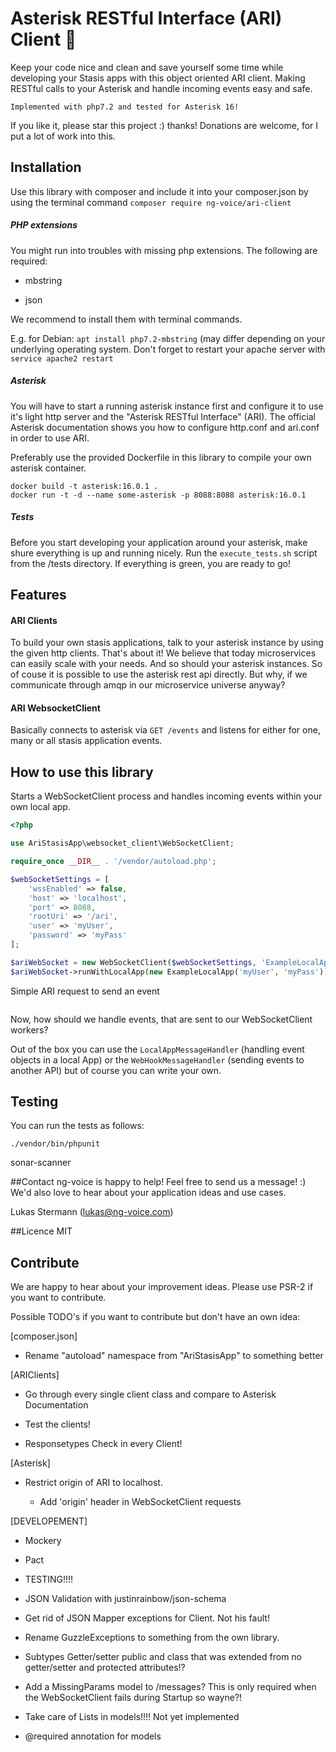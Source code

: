 # Asterisk RESTful Interface (ARI) Client :tada:

Keep your code nice and clean and save yourself some time while developing your Stasis apps with 
this object oriented ARI client. Making RESTful calls to your Asterisk and handle incoming 
events easy and safe.

`Implemented with php7.2 and tested for Asterisk 16!`

If you like it, please star this project :) thanks!
Donations are welcome, for I put a lot of work into this.

## Installation
Use this library with composer and include it into your composer.json by using the terminal command
`composer require ng-voice/ari-client`

##### PHP extensions
You might run into troubles with missing php extensions. The following are required:
   
   - mbstring
    
   - json
  
We recommend to install them with terminal commands.

E.g. for Debian: `apt install php7.2-mbstring` (may differ depending on your underlying operating system. Don't forget 
to restart your apache server with `service apache2 restart`
##### Asterisk
You will have to start a running asterisk instance first and configure it to use it's light http server and the 
"Asterisk RESTful Interface" (ARI). The official Asterisk documentation shows you how to configure http.conf and 
ari.conf in order to use ARI.

Preferably use the provided Dockerfile in this library to compile your own asterisk container.

    docker build -t asterisk:16.0.1 .
    docker run -t -d --name some-asterisk -p 8088:8088 asterisk:16.0.1

##### Tests
Before you start developing your application around your asterisk, make shure everything is up and running nicely. 
Run the `execute_tests.sh` script from the /tests directory. If everything is green, you are ready to go!

## Features
#### ARI Clients
To build your own stasis applications, talk to your asterisk instance by using the given http clients.
That's about it!
We believe that today microservices can easily scale with your needs. And so should your asterisk instances.
So of couse it is possible to use the asterisk rest api directly. But why, if we communicate through amqp
in our microservice universe anyway?

#### ARI WebsocketClient
Basically connects to asterisk via `GET /events` and listens for either for one, many or all stasis application events.

## How to use this library

Starts a WebSocketClient process and handles incoming events within your own local app.
```php
<?php

use AriStasisApp\websocket_client\WebSocketClient;

require_once __DIR__ . '/vendor/autoload.php';

$webSocketSettings = [
    'wssEnabled' => false,
    'host' => 'localhost',
    'port' => 8088,
    'rootUri' => '/ari',
    'user' => 'myUser',
    'password' => 'myPass'
];

$ariWebSocket = new WebSocketClient($webSocketSettings, 'ExampleLocalApp');
$ariWebSocket->runWithLocalApp(new ExampleLocalApp('myUser', 'myPass'));
```

Simple ARI request to send an event
```php

```

Now, how should we handle events, that are sent to our WebSocketClient workers?

Out of the box you can use the `LocalAppMessageHandler` (handling event objects in a local App) 
or the `WebHookMessageHandler` (sending events to another API) but of course you can write your own.

## Testing
You can run the tests as follows:

    ./vendor/bin/phpunit

sonar-scanner

##Contact
ng-voice is happy to help! Feel free to send us a message! :) 
We'd also love to hear about your application ideas and use cases.

Lukas Stermann (lukas@ng-voice.com)

##Licence
MIT

## Contribute
We are happy to hear about your improvement ideas. Please use PSR-2 if you want to contribute.

Possible TODO's if you want to contribute but don't have an own idea:

[composer.json]

- Rename "autoload" namespace from "AriStasisApp" to something better 


[ARIClients]

- Go through every single client class and compare to Asterisk Documentation

- Test the clients!

- Responsetypes Check in every Client!

[Asterisk]

- Restrict origin of ARI to localhost.
  
  - Add 'origin' header in WebSocketClient requests
  

[DEVELOPEMENT]

- Mockery

- Pact

- TESTING!!!!

- JSON Validation with justinrainbow/json-schema

- Get rid of JSON Mapper exceptions for Client. Not his fault!

- Rename GuzzleExceptions to something from the own library.

- Subtypes Getter/setter public and class that was extended from no getter/setter and protected attributes!?

- Add a MissingParams model to /messages? This is only required when the WebSocketClient fails during Startup so wayne?!

- Take care of Lists in models!!!! Not yet implemented

- @required annotation for models